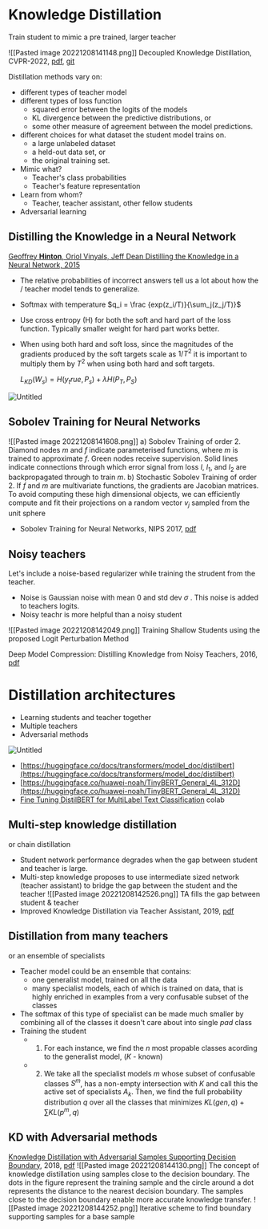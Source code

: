 # Knowledge Distillation
Train student to mimic a pre trained, larger teacher

![[Pasted image 20221208141148.png]]
Decoupled Knowledge Distillation, CVPR-2022, [pdf](https://arxiv.org/pdf/2203.08679.pdf), [git](https://github.com/megvii-research/mdistiller)

Distillation methods vary on:
- different types of teacher model
- different types of loss function
    - squared error between the logits of the models
    - KL divergence between the predictive distributions, or
    - some other measure of agreement between the model predictions.
- different choices for what dataset the student model trains on.
    - a large unlabeled dataset
    - a held-out data set, or
    - the original training set.
- Mimic what?
    - Teacher's class probabilities
    - Teacher's feature representation
- Learn from whom?
    - Teacher, teacher assistant, other fellow students
- Adversarial learning

## Distilling the Knowledge in a Neural Network
[Geoffrey **Hinton**, Oriol Vinyals, Jeff Dean Distilling the Knowledge in a Neural Network, 2015](https://arxiv.org/abs/1503.02531)

- The relative probabilities of incorrect answers tell us a lot about how the / teacher model tends to generalize.
- Softmax with temperature $q_i = \frac {exp(z_i/T)}{\sum_j(z_j/T)}$
- Use cross entropy (H) for both the soft and hard part of the loss function. Typically smaller weight for hard part works better.
- When using both hard and soft loss, since the magnitudes of the gradients produced by the soft targets scale as $1/T^2$ it is important to multiply them by $T^2$ when using both hard and soft targets.
    
     $L_{KD}(W_s) = H(y_true, P_s) + \lambda H(P_T, P_S)$
    

![Untitled](Model%20compression/img/Untitled%203.png)

## Sobolev Training for Neural Networks
![[Pasted image 20221208141608.png]]
a) Sobolev Training of order 2. Diamond nodes $m$ and $f$ indicate parameterised functions, where $m$ is trained to approximate $f$. Green nodes receive supervision. Solid lines indicate connections through which error signal from loss $l$, $l_1$, and $l_2$ are backpropagated through to train $m$. 
b) Stochastic Sobolev Training of order 2. If $f$ and $m$ are multivariate functions, the gradients are Jacobian matrices. To avoid computing these high dimensional objects, we can efficiently compute and fit their projections on a random vector $v_j$ sampled from the unit sphere

- Sobolev Training for Neural Networks, NIPS 2017, [pdf](https://dl.dropboxusercontent.com/s/x00bh3855h9xy8j/1706.04859v3.pdf)

## Noisy teachers
Let's include a noise-based regularizer while training the strudent from the teacher.
- Noise is Gaussian noise with mean 0 and std dev $\sigma$ . This noise is added to teachers logits.
- Noisy teachr is more helpful than a noisy student

![[Pasted image 20221208142049.png]]
Training Shallow Students using the proposed Logit Perturbation Method

Deep Model Compression: Distilling Knowledge from Noisy Teachers, 2016, [pdf](https://arxiv.org/pdf/1610.09650.pdf)
# Distillation architectures
- Learning students and teacher together
- Multiple teachers
- Adversarial methods

![Untitled](Model%20compression/img/Untitled%202%201.png)

- [https://huggingface.co/docs/transformers/model_doc/distilbert](https://huggingface.co/docs/transformers/model_doc/distilbert)
- [https://huggingface.co/huawei-noah/TinyBERT_General_4L_312D](https://huggingface.co/huawei-noah/TinyBERT_General_4L_312D)
- [Fine Tuning DistilBERT for MultiLabel Text Classification](https://colab.research.google.com/drive/1VjzdrWW1xnVYyViK-MMzr66QBR8ujVag?usp=sharing) colab

## Multi-step knowledge distillation
or chain distillation
- Student network performance degrades when the gap between student and teacher is large.
- Multi-step knowledge proposes to use intermediate sized network (teacher assistant) to bridge the gap between the student and the teacher
![[Pasted image 20221208142526.png]]
TA fills the gap between student & teacher
- Improved Knowledge Distillation via Teacher Assistant, 2019, [pdf](https://arxiv.org/pdf/1902.03393.pdf)

## Distillation from many teachers
or an ensemble of specialists
- Teacher model could be an ensemble that contains:
	- one generalist model, trained on all the data
	- many specialist models, each of which is trained on data, that is highly enriched in examples from a very confusable subset of the classes
- The softmax of this type of specialist can be made much smaller by combining all of the classes it doesn't care about into single $pad$ class
- Training the student
	- 1. For each instance, we find the $n$ most propable classes acording to the generalist model, ($K$ - known)
	- 2. We take all the specialist models $m$ whose subset of confusable classes $S^m$, has a non-empty intersection with $K$ and call this the active set of specialists $A_k$. Then, we find the full probability distribution $q$ over all the classes that minimizes $KL(gen, q) + \sum{KL(p^m,q)}$

## KD with Adversarial methods
[Knowledge Distillation with Adversarial Samples Supporting Decision Boundary](https://arxiv.org/abs/1805.05532), 2018, [pdf](https://arxiv.org/pdf/1805.05532.pdf)
![[Pasted image 20221208144130.png]]
The concept of knowledge distillation using samples close to the decision boundary. The dots in the figure represent the training sample and the circle around a dot represents the distance to the nearest decision boundary. The samples close to the decision boundary enable more accurate knowledge transfer.
![[Pasted image 20221208144252.png]]
Iterative scheme to find boundary supporting samples for a base sample
